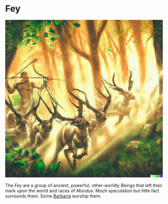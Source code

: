 # Fey
![The Wild Hunt](images/wild-hunt.png)

The *Fey* are a group of ancient, powerful, other-worldly Beings that left their mark upon the world and races of *Mundus*. Much speculation but little fact surrounds them. Some [Barbaria](barbaria.md) worship them.
